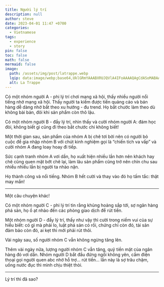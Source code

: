 ```yaml
---
title: Người lý trí
description: null
author: steve
date: 2023-04-01 11:47 +0700
categories:
  - Vietnamese
tags:
  - experience
  - story
pin: false
toc: false
math: false
mermaid: false
image:
  path: /assets/img/post/latrappe.webp
  lqip: data:image/webp;base64,UklGRmYAAABXRUJQVlA4IFoAAAAQAgCdASoMABAABUB8JbACdAD0kLdwE6fgAPsb07u3NfAMI90HWc2r7+kkNle6HDgM/Ec+djRKBl2z9pnfZJyJ8fAhf8nN8N9SHP18YlbFn7twrpBLtYsAAAA=
  alt: La Trappe
---
```

Có một nhóm người A - phi lý trí chơi mạng xã hội, thấy nhiều người nổi tiếng nhờ mạng xã hội. Thấy người ta kiếm được tiền quảng cáo và bán hàng dễ dàng nhờ bắt theo xu hướng - đu trend. Họ bắt chước làm theo dù không bài bản, đôi khi sản phẩm còn thô lậu.

Có một nhóm người B - đầy lý trí, nhìn thấy và cười nhóm người A: đám học đòi, không biết gì cũng đi theo bắt chước chi không biết!

Một thời gian sau, sản phẩm của nhóm A bị chê tơi bời nên có người bỏ cuộc để gia nhập nhóm B với chút kinh nghiệm gọi là “chiến tích va vấp” và cười nhóm A đang loay hoay đi tiếp.

Sức cạnh tranh nhóm A vơi dần, họ xuất hiện nhiều lần hơn nên khách hay chê cũng quen mặt bớt chê lại, làm lâu sản phẩm cũng trở nên chỉn chu sau nhiều nhiều lần bị người ta nhào nặn.

Họ thành công và nổi tiếng. Nhóm B hết cười và thay vào đó họ tấm tắc: thật may mắn!

----

Một câu chuyện khác!

Có một nhóm người C - phi lý trí tin rằng khủng hoảng sắp tới, sợ ngân hàng phá sản, họ ồ ạt nhào đến các phòng giao dịch để rút tiền.

Một nhóm người D - đầy lý trí, thấy như vậy thì cười trong niềm vui của sự hiểu biết: có gì mà phải lo, luật phá sản có rồi, chứng chỉ còn đó, tài sản đảm bảo còn đó, ai kẹt thì mới phải rút thôi.

Vài ngày sau, số người nhóm C vẫn không ngừng tăng lên.

Thêm vài ngày nữa, lượng người nhóm C vẫn tăng, quỹ tiền mặt của ngân hàng đó vơi dần. Nhóm người D bắt đầu đứng ngồi không yên, cầm điện thoại gọi người quen abc nhờ hỗ trợ... rút tiền… lần này là sợ trâu chậm, uống nước đục thì mình chịu thiệt thòi.

----

Lý trí thì đã sao?
